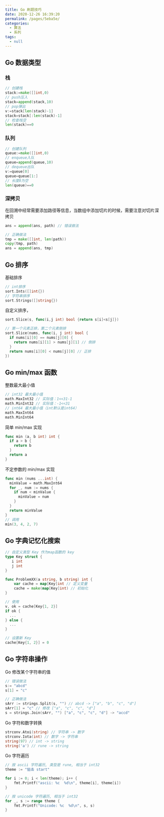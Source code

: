 ```yaml
---
title: Go 刷题技巧
date: 2020-12-26 16:39:20
permalink: /pages/5eba5e/
categories: 
  - 算法
  - 系列
tags: 
  - null
---
```




## Go 数据类型

### 栈

```go
// 创建栈
stack:=make([]int,0)
// push压入
stack=append(stack,10)
// pop弹出
v:=stack[len(stack)-1]
stack=stack[:len(stack)-1]
// 检查栈空
len(stack)==0
```

### 队列

```go
// 创建队列
queue:=make([]int,0)
// enqueue入队
queue=append(queue,10)
// dequeue出队
v:=queue[0]
queue=queue[1:]
// 长度0为空
len(queue)==0
```

### 深拷贝

在回溯中经常需要添加路径等信息，当数组中添加切片的时候，需要注意对切片深拷贝

```go
ans = append(ans, path) // 错误做法

// 正确做法
tmp = make([]int, len(path))
copy(tmp, path)
ans = append(ans, tmp)
```



## Go 排序

基础排序

```go
// int排序
sort.Ints([]int{})
// 字符串排序
sort.Strings([]string{})
```

自定义排序，

```go
sort.Slice(s, func(i,j int) bool {return s[i]<s[j]})

// 第一个元素正排，第二个元素倒排
sort.Slice(nums, func(i, j int) bool {
  if nums[i][0] == nums[j][0] {
    return nums[i][1] > nums[j][1] // 倒排
  }
  return nums[i][0] < nums[j][0] // 正排
})
```



## Go min/max 函数

整数最大最小值

```go 
// int32 最大最小值
math.MaxInt32 // 实际值：1<<31-1
math.MinInt32 // 实际值：-1<<31
// int64 最大最小值（int默认是int64）
math.MaxInt64
math.MinInt64
```

简单 min/max 实现

```go
func min (a, b int) int {
  if a > b {
    return b
  } 
  return a
}
```

不定参数的 min/max 实现

```go 
func min (nums ...int) {
  minValue = math.MaxInt64
  for _, num := nums {
    if num < minValue {
      minValue = num
    }
  }
  return minValue 
}
// 调用
min(3, 4, 2, 7)
```



## Go 字典记忆化搜索

```go
// 自定义类型 Key 作为map函数的 key
type Key struct {
   i int 
   j int 
}

func ProblemXX(a string, b string) int {
    var cache = map[Key]int // 定义变量
    cache = make(map[Key]int) // 初始化
}

// 使用
v, ok = cache[Key{1, 2}]
if ok {
  ...
} else {
  ...
}

// 设置新 Key
cache[Key{1, 2}] = 0 
```



## Go 字符串操作

Go 修改某个字符串的值

```go
// 错误做法
s:= "abcd"
s[1] = "c" 

// 正确做法
sArr := strings.Split(s, "") // abcd -> ["a", "b", "c", "d"]
sArr[1] = "c" // 修改 ["a", "c", "c", "d"]
s = strings.Join(sArr, "") ["a", "c", "c", "d"] -> "accd"
```

Go 字符和数字转换

```go
strconv.Atoi(string) // 字符串 -> 数字
strconv.Iota(int) // 数字 -> 字符串
string(97) // int -> string
string('a') // rune -> string
```

Go 字符遍历

```go
// 按 ascii 字符遍历, 类型是 rune, 相当于 int32
theme := "狙击 start"

for i := 0; i < len(theme); i++ {
    fmt.Printf("ascii: %c  %d\n", theme[i], theme[i])
}

// 按 unicode 字符遍历, 相当于 int32
for _, s := range theme {
    fmt.Printf("Unicode: %c  %d\n", s, s)
}
```

